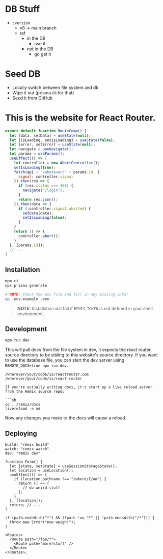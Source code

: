 # DB Stuff

- `:version`
  - v6 -> main branch
  - ref
    - in the DB
      - use it
    - not in the DB
      - go get it

# Seed DB

- Locally switch between file system and db
- Wipe it out (prisma cli for that)
- Seed it from GitHub

# This is the website for React Router.

```js
export default function RouteComp() {
  let [data, setData] = useState(null);
  let [isLoading, setIsLoading] = useState(false);
  let [error, setError] = useState(null);
  let navigate = useNavigate();
  let params = useParams();
  useEffect(() => {
    let controller = new AbortController();
    setIsLoading(true);
    fetch(api + "/whatever/" + params.id, {
      signal: controller.signal
    }).then(res => {
      if (res.status === 401) {
        navigate("/login");
      }
      return res.json();
    }).then(data => {
      if (!controller.signal.aborted) {
        setData(data);
        setIsLoading(false);
      }
    }
    return () => {
      controller.abort();
    }
  }, [params.id]);
  // ...
}
```

## Installation

```sh
npm ci
npx prisma generate

# NOTE: Check the env file and fill in any missing info!
cp .env.example .env
```

> **NOTE:** Installation will fail if `REMIX_TOKEN` is not defined in your shell environment.

## Development

```sh
npm run dev
```

This will pull docs from the file system in dev, it expects the react router source directory to be sibling to this website's source directory. If you want to use the database file, you can start the dev server using `REMOTE_DOCS=true npm run dev`.

````
/wherever/your/code/is/reactrouter.com
/wherever/your/code/is/react-router

If you're actually writing docs, it's start up a live reload server from the Remix source repo:

```sh
cd ../remix/docs
livereload -e md
````

Now any changes you make to the docs will cause a reload.

## Deploying

```
build: "remix build"
watch: "remix watch"
dev: "remix dev"
```

```tsx
function Form() {
  let [state, setState] = useSessionStorageState();
  let location = useLocation();
  useEffect(() => {
    if (location.pathname !== "/where/I/am") {
      return () => {
        // do weird stuff
      };
    }
  }, [location]);
  return; // ...
}

if (path.endsWith("*") && (!path !== "*" || !path.endsWith("/*"))) {
  throw new Error("now weigh!");
}

<Routes>
  <Route path="/foo/*">
    <Route path="more/stuff" />
  </Route>
</Routes>;
```
